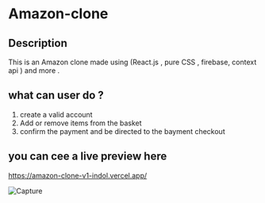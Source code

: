 # Amazon-clone 

## Description 
This is an Amazon clone made using (React.js , pure CSS , firebase, context api ) and more .

## what can user do ? 
1. create a valid account 
2. Add or remove items from the basket 
3. confirm the payment and be directed to the bayment checkout 


## you can cee a live preview here 

https://amazon-clone-v1-indol.vercel.app/


![Capture](https://user-images.githubusercontent.com/80011249/167414851-b475c388-f059-4f18-bb34-42fcdd21514f.PNG)
